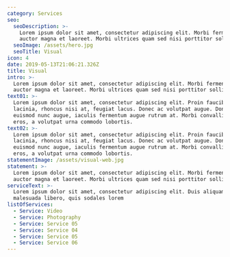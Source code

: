 ```yaml
---
category: Services
seo:
  seoDescription: >-
    Lorem ipsum dolor sit amet, consectetur adipiscing elit. Morbi fermentum
    auctor magna et laoreet. Morbi ultrices quam sed nisi porttitor sollicitudin
  seoImage: /assets/hero.jpg
  seoTitle: Visual
icon: 4
date: 2019-05-13T21:06:21.326Z
title: Visual
intro: >-
  Lorem ipsum dolor sit amet, consectetur adipiscing elit. Morbi fermentum
  auctor magna et laoreet. Morbi ultrices quam sed nisi porttitor sollicitudin
text01: >-
  Lorem ipsum dolor sit amet, consectetur adipiscing elit. Proin faucibus ante
  lacinia, rhoncus nisi at, feugiat lacus. Donec ac volutpat augue. Donec
  euismod nunc augue, iaculis fermentum augue rutrum at. Morbi convallis quam
  eros, a volutpat urna commodo lobortis.
text02: >-
  Lorem ipsum dolor sit amet, consectetur adipiscing elit. Proin faucibus ante
  lacinia, rhoncus nisi at, feugiat lacus. Donec ac volutpat augue. Donec
  euismod nunc augue, iaculis fermentum augue rutrum at. Morbi convallis quam
  eros, a volutpat urna commodo lobortis.
statementImage: /assets/visual-web.jpg
statement: >-
  Lorem ipsum dolor sit amet, consectetur adipiscing elit. Morbi fermentum
  auctor magna et laoreet. Morbi ultrices quam sed nisi porttitor sollicitudin
serviceText: >-
  Lorem ipsum dolor sit amet, consectetur adipiscing elit. Duis aliquam
  malesuada libero, quis sodales lorem
listOfServices:
  - Service: Video
  - Service: Photography
  - Service: Service 05
  - Service: Service 04
  - Service: Service 05
  - Service: Service 06
---
```


